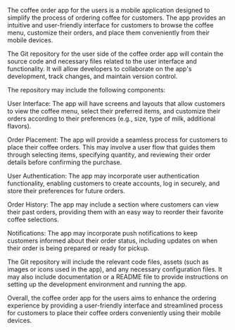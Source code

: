 The coffee order app for the users is a mobile application designed to simplify the process of ordering coffee for customers. The app provides an intuitive and user-friendly interface for customers to browse the coffee menu, customize their orders, and place them conveniently from their mobile devices.

The Git repository for the user side of the coffee order app will contain the source code and necessary files related to the user interface and functionality. It will allow developers to collaborate on the app's development, track changes, and maintain version control.

The repository may include the following components:

User Interface: The app will have screens and layouts that allow customers to view the coffee menu, select their preferred items, and customize their orders according to their preferences (e.g., size, type of milk, additional flavors).

Order Placement: The app will provide a seamless process for customers to place their coffee orders. This may involve a user flow that guides them through selecting items, specifying quantity, and reviewing their order details before confirming the purchase.

User Authentication: The app may incorporate user authentication functionality, enabling customers to create accounts, log in securely, and store their preferences for future orders.

Order History: The app may include a section where customers can view their past orders, providing them with an easy way to reorder their favorite coffee selections.

Notifications: The app may incorporate push notifications to keep customers informed about their order status, including updates on when their order is being prepared or ready for pickup.

The Git repository will include the relevant code files, assets (such as images or icons used in the app), and any necessary configuration files. It may also include documentation or a README file to provide instructions on setting up the development environment and running the app.

Overall, the coffee order app for the users aims to enhance the ordering experience by providing a user-friendly interface and streamlined process for customers to place their coffee orders conveniently using their mobile devices.






